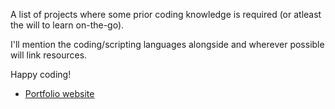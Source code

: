 A list of projects where some prior coding knowledge is required (or atleast the will to learn on-the-go).

I'll mention the coding/scripting languages alongside and wherever possible will link resources.

Happy coding!

- [Portfolio website](shorturl.at/dorI0)
